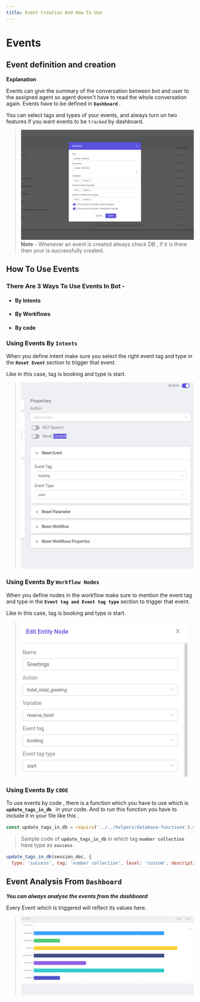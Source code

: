 ```yaml
---
title: Event Creation And How To Use 
---
```


# Events

## Event definition and creation

**Explanation**

Events can give the summary of the conversation between bot and user to the assigned agent so agent doesn't have to read the whole conversation again.
Events have to be defined in **```Dashboard```** .

You can select tags and types of your events, and always turn on  two features if you want events to be ```tracked``` by dashboard.

>![Alt dashboard event image](../../../static/img/anmolImg/EventCreation.png)
**Note** - Whenever an event is created always check DB , if it is there then your is successfully created.




## How To Use Events  

 ### There Are 3 Ways To Use Events In Bot -
* #### By Intents 
* #### By Workflows
* #### By code


### Using Events By  **```Intents```**

When you define intent make sure you select the right event tag and type in the **```Reset Event```** section to trigger that event.

Like in this case, tag is booking and type is start.

>![Alt dashboard event image](../../../static/img/anmolImg/eventIntents.png)


### Using Events By  **```Workflow Nodes```**

When you define nodes in the workflow make sure to mention the event tag and type in the **``` Event tag and Event tag type ```** section to trigger that event.

Like in this case, tag is booking and type is start.

>![Alt dashboard event image](../../../static/img/anmolImg/eventworkflow.png)


### Using Events By  **```CODE ```**

To use events by code , there is a function which you have to use which is **```update_tags_in_db ```** in your code. And to run this function you have to include it in your file like this .
 ```javascript 
const update_tags_in_db = require('../../helpers/database-functions').update_tags_in_db; 
```


>Sample code of **``` update_tags_in_db ```**
in which tag **```number collection```** have type as **```success```**.  
```javascript
update_tags_in_db(session_doc, { 
  type: 'success', tag: 'number collection', level: 'custom', description: `number collected`,});
```



## Event Analysis From **``` Dashboard ```** 
***You can always analyse the events from the dashboard***


Every Event which is triggered will reflect its values here. 

>![Alt custom message image](../../../static/img/anmolImg/EventAnalysis.png)